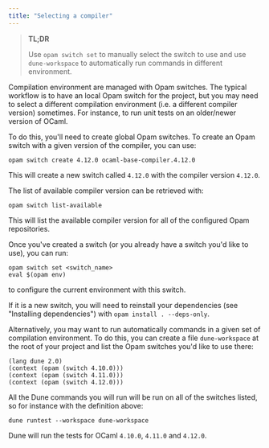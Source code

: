 ```yaml
---
title: "Selecting a compiler"
---
```


> **TL;DR**
> 
> Use `opam switch set` to manually select the switch to use and use `dune-workspace` to automatically run commands in different environment.

Compilation environment are managed with Opam switches. The typical workflow is to have an local Opam switch for the project, but you may need to select a different compilation environment (i.e. a different compiler version) sometimes. For instance, to run unit tests on an older/newer version of OCaml.

To do this, you'll need to create global Opam switches. To create an Opam switch with a given version of the compiler, you can use:

```
opam switch create 4.12.0 ocaml-base-compiler.4.12.0
```

This will create a new switch called `4.12.0` with the compiler version `4.12.0`.

The list of available compiler version can be retrieved with:

```
opam switch list-available
```

This will list the available compiler version for all of the configured Opam repositories.

Once you've created a switch (or you already have a switch you'd like to use), you can run:

```
opam switch set <switch_name>
eval $(opam env)
```

to configure the current environment with this switch.

If it is a new switch, you will need to reinstall your dependencies (see "Installing dependencies") with `opam install . --deps-only`.

Alternatively, you may want to run automatically commands in a given set of compilation environment. To do this, you can create a file `dune-workspace` at the root of your project and list the Opam switches you'd like to use there:


```
(lang dune 2.0)
(context (opam (switch 4.10.0)))
(context (opam (switch 4.11.0)))
(context (opam (switch 4.12.0)))
```

All the Dune commands you will run will be run on all of the switches listed, so for instance with the definition above:

```
dune runtest --workspace dune-workspace
```

Dune will run the tests for OCaml `4.10.0`, `4.11.0` and `4.12.0`.
